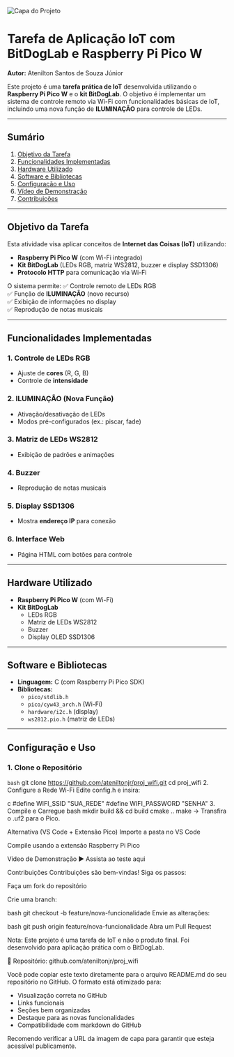 ![Capa do Projeto](https://github.com/user-attachments/assets/f2a5c9b8-6208-4723-8f46-1d74be421827)

# **Tarefa de Aplicação IoT com BitDogLab e Raspberry Pi Pico W**

**Autor:** Atenilton Santos de Souza Júnior  

Este projeto é uma **tarefa prática de IoT** desenvolvida utilizando o **Raspberry Pi Pico W** e o **kit BitDogLab**. O objetivo é implementar um sistema de controle remoto via Wi-Fi com funcionalidades básicas de IoT, incluindo uma nova função de **ILUMINAÇÃO** para controle de LEDs.

---

## **Sumário**
1. [Objetivo da Tarefa](#objetivo-da-tarefa)  
2. [Funcionalidades Implementadas](#funcionalidades-implementadas)  
3. [Hardware Utilizado](#hardware-utilizado)  
4. [Software e Bibliotecas](#software-e-bibliotecas)  
5. [Configuração e Uso](#configuração-e-uso)  
6. [Vídeo de Demonstração](#vídeo-de-demonstração)  
7. [Contribuições](#contribuições)  

---

## **Objetivo da Tarefa**
Esta atividade visa aplicar conceitos de **Internet das Coisas (IoT)** utilizando:
- **Raspberry Pi Pico W** (com Wi-Fi integrado)
- **Kit BitDogLab** (LEDs RGB, matriz WS2812, buzzer e display SSD1306)
- **Protocolo HTTP** para comunicação via Wi-Fi

O sistema permite:
✅ Controle remoto de LEDs RGB  
✅ Função de **ILUMINAÇÃO** (novo recurso)  
✅ Exibição de informações no display  
✅ Reprodução de notas musicais  

---

## **Funcionalidades Implementadas**

### **1. Controle de LEDs RGB**
- Ajuste de **cores** (R, G, B)
- Controle de **intensidade**

### **2. ILUMINAÇÃO (Nova Função)**
- Ativação/desativação de LEDs
- Modos pré-configurados (ex.: piscar, fade)

### **3. Matriz de LEDs WS2812**
- Exibição de padrões e animações

### **4. Buzzer**
- Reprodução de notas musicais

### **5. Display SSD1306**
- Mostra **endereço IP** para conexão

### **6. Interface Web**
- Página HTML com botões para controle

---

## **Hardware Utilizado**
- **Raspberry Pi Pico W** (com Wi-Fi)
- **Kit BitDogLab**
  - LEDs RGB
  - Matriz de LEDs WS2812
  - Buzzer
  - Display OLED SSD1306

---

## **Software e Bibliotecas**
- **Linguagem:** C (com Raspberry Pi Pico SDK)
- **Bibliotecas:**
  - `pico/stdlib.h`
  - `pico/cyw43_arch.h` (Wi-Fi)
  - `hardware/i2c.h` (display)
  - `ws2812.pio.h` (matriz de LEDs)

---

## **Configuração e Uso**

### **1. Clone o Repositório**
```bash```
git clone https://github.com/ateniltonjr/proj_wifi.git
cd proj_wifi
2. Configure a Rede Wi-Fi
Edite config.h e insira:

c
#define WIFI_SSID "SUA_REDE"
#define WIFI_PASSWORD "SENHA"
3. Compile e Carregue
bash
mkdir build && cd build
cmake ..
make
→ Transfira o .uf2 para o Pico.

Alternativa (VS Code + Extensão Pico)
Importe a pasta no VS Code

Compile usando a extensão Raspberry Pi Pico

Vídeo de Demonstração
▶ Assista ao teste aqui

Contribuições
Contribuições são bem-vindas! Siga os passos:

Faça um fork do repositório

Crie uma branch:

bash
git checkout -b feature/nova-funcionalidade
Envie as alterações:

bash
git push origin feature/nova-funcionalidade
Abra um Pull Request

Nota: Este projeto é uma tarefa de IoT e não o produto final. Foi desenvolvido para aplicação prática com o BitDogLab.

🔗 Repositório: github.com/ateniltonjr/proj_wifi


Você pode copiar este texto diretamente para o arquivo README.md do seu repositório no GitHub. O formato está otimizado para:
- Visualização correta no GitHub
- Links funcionais
- Seções bem organizadas
- Destaque para as novas funcionalidades
- Compatibilidade com markdown do GitHub

Recomendo verificar a URL da imagem de capa para garantir que esteja acessível publicamente.
